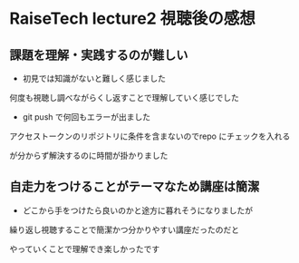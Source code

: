 # RaiseTech lecture2 視聴後の感想


## 課題を理解・実践するのが難しい

- 初見では知識がないと難しく感じました

何度も視聴し調べながらくし返すことで理解していく感じでした

- git push で何回もエラーが出ました
 
アクセストークンのリポジトリに条件を含まないのでrepo にチェックを入れる

が分からず解決するのに時間が掛かりました


## 自走力をつけることがテーマなため講座は簡潔


- どこから手をつけたら良いのかと途方に暮れそうになりましたが

繰り返し視聴することで簡潔かつ分かりやすい講座だったのだと

やっていくことで理解でき楽しかったです

